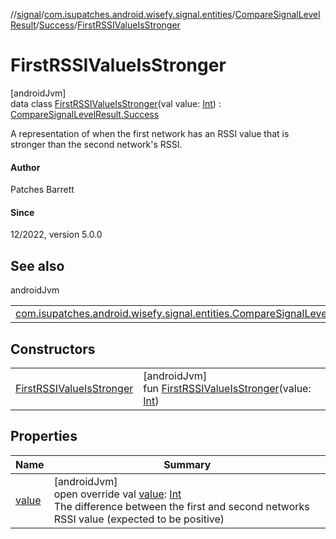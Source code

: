 //[signal](../../../../../index.md)/[com.isupatches.android.wisefy.signal.entities](../../../index.md)/[CompareSignalLevelResult](../../index.md)/[Success](../index.md)/[FirstRSSIValueIsStronger](index.md)

# FirstRSSIValueIsStronger

[androidJvm]\
data class [FirstRSSIValueIsStronger](index.md)(val value: [Int](https://kotlinlang.org/api/latest/jvm/stdlib/kotlin/-int/index.html)) : [CompareSignalLevelResult.Success](../index.md)

A representation of when the first network has an RSSI value that is stronger than the second network's RSSI.

#### Author

Patches Barrett

#### Since

12/2022, version 5.0.0

## See also

androidJvm

| | |
|---|---|
| [com.isupatches.android.wisefy.signal.entities.CompareSignalLevelResult.Success](../index.md) |  |

## Constructors

| | |
|---|---|
| [FirstRSSIValueIsStronger](-first-r-s-s-i-value-is-stronger.md) | [androidJvm]<br>fun [FirstRSSIValueIsStronger](-first-r-s-s-i-value-is-stronger.md)(value: [Int](https://kotlinlang.org/api/latest/jvm/stdlib/kotlin/-int/index.html)) |

## Properties

| Name | Summary |
|---|---|
| [value](value.md) | [androidJvm]<br>open override val [value](value.md): [Int](https://kotlinlang.org/api/latest/jvm/stdlib/kotlin/-int/index.html)<br>The difference between the first and second networks RSSI value (expected to be positive) |

